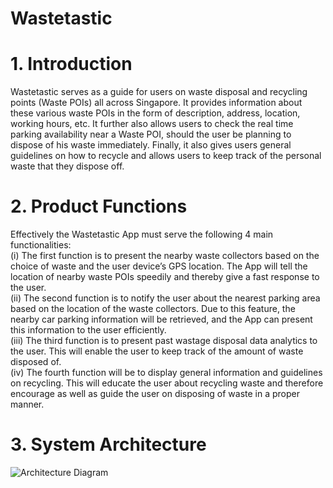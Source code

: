 # Wastetastic
# 1. Introduction
Wastetastic serves as a guide for users on waste disposal and recycling points (Waste POIs) all across Singapore. It provides information about these various waste POIs in the form of description, address, location, working hours, etc. It further also allows users to check the real time parking availability near a Waste POI, should the user be planning to dispose of his waste immediately. Finally, it also gives users general guidelines on how to recycle and allows users to keep track of the personal waste that they dispose off.

# 2. Product Functions
Effectively the Wastetastic App must serve the following 4 main functionalities:                                                                                   
(i) The first function is to present the nearby waste collectors based on the choice of waste and the user device’s GPS location. The App will tell the location of nearby waste POIs speedily and thereby give a fast response to the user.                                                                                           
(ii) The second function is to notify the user about the nearest parking area based on the location of the waste collectors. Due to this feature, the nearby car parking information will be retrieved, and the App can present this information to the user efficiently.                                                           
(iii) The third function is to present past wastage disposal data analytics to the user. This will enable the user to keep track of the amount of waste disposed of.  
(iv) The fourth function will be to display general information and guidelines on recycling. This will educate the user about recycling waste and therefore encourage as well as guide the user on disposing of waste in a proper manner.                                                                                        
# 3. System Architecture
![Architecture Diagram](https://user-images.githubusercontent.com/56465845/118626816-c5519880-b7fd-11eb-91f9-f6ab3c34f430.jpg)
